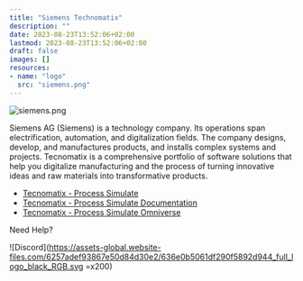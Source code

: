```yaml
---
title: "Siemens Technomatix"
description: ""
date: 2023-08-23T13:52:06+02:00
lastmod: 2023-08-23T13:52:06+02:00
draft: false
images: []
resources:
- name: "logo"
  src: "siemens.png"
---
```


![siemens.png](logo)

Siemens AG (Siemens) is a technology company. Its operations span electrification, automation, and digitalization fields. The company designs, develop, and manufactures products, and installs complex systems and projects. Tecnomatix is a comprehensive portfolio of software solutions that help you digitalize manufacturing and the process of turning innovative ideas and raw materials into transformative products.

- [Tecnomatix - Process Simulate](https://labopeninghackathonfiles.blob.core.windows.net/industrial-metaverse/Tecnomatix_2307_Setups.zip?sp=r&st=2023-09-04T16:05:38Z&se=2023-09-15T00:05:38Z&spr=https&sv=2022-11-02&sr=b&sig=j1jaaHPrqr1ZhkbCQ32qLH786im50yCnTQRJbLYOgD8%3D)
- [Tecnomatix - Process Simulate Documentation](http://20.107.55.187:5000/)
- [Tecnomatix - Process Simulate Omniverse](https://labopeninghackathonfiles.blob.core.windows.net/industrial-metaverse/Tecnomatix%20Omniverse%20V1.0.msi?sp=r&st=2023-09-04T16:07:18Z&se=2023-09-15T00:07:18Z&spr=https&sv=2022-11-02&sr=b&sig=kGB4K%2B7%2Ff2F7CPneNmFbtl%2Fx9Ltz4PBvfPvMVMLvOzU%3D)

Need Help?

![Discord](https://assets-global.website-files.com/6257adef93867e50d84d30e2/636e0b5061df290f5892d944_full_logo_black_RGB.svg =x200)
